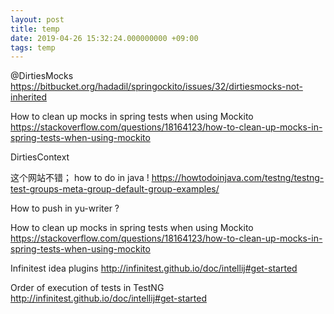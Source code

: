 ```yaml
---
layout: post
title: temp
date: 2019-04-26 15:32:24.000000000 +09:00
tags: temp
---
```



@DirtiesMocks
https://bitbucket.org/hadadil/springockito/issues/32/dirtiesmocks-not-inherited

How to clean up mocks in spring tests when using Mockito
https://stackoverflow.com/questions/18164123/how-to-clean-up-mocks-in-spring-tests-when-using-mockito



DirtiesContext


这个网站不错； how to do in java !
https://howtodoinjava.com/testng/testng-test-groups-meta-group-default-group-examples/

How to push in yu-writer ?



How to clean up mocks in spring tests when using Mockito
https://stackoverflow.com/questions/18164123/how-to-clean-up-mocks-in-spring-tests-when-using-mockito


Infinitest idea plugins
http://infinitest.github.io/doc/intellij#get-started


Order of execution of tests in TestNG
http://infinitest.github.io/doc/intellij#get-started
